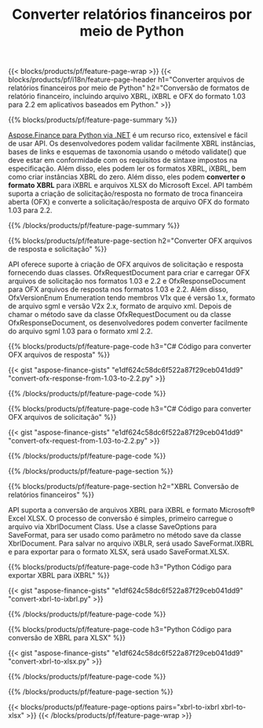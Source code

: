 ﻿---
title: Converter relatórios financeiros por meio de Python
url: /pt/python-net/conversion/
description:  Python código para converter relatórios financeiros nos formatos de arquivo XBRL, iXBRL(inline xbrl) e OFX por meio da biblioteca Python.
---
{{< blocks/products/pf/feature-page-wrap >}}
{{< blocks/products/pf/i18n/feature-page-header h1="Converter arquivos de relatórios financeiros por meio de Python" h2="Conversão de formatos de relatório financeiro, incluindo arquivo XBRL, iXBRL e OFX do formato 1.03 para 2.2 em aplicativos baseados em Python." >}}

{{% blocks/products/pf/feature-page-summary %}}

[Aspose.Finance para Python via .NET](https://products.aspose.com/finance/python-net/) é um recurso rico, extensível e fácil de usar API. Os desenvolvedores podem validar facilmente XBRL instâncias, bases de links e esquemas de taxonomia usando o método validate() que deve estar em conformidade com os requisitos de sintaxe impostos na especificação. Além disso, eles podem ler os formatos XBRL, iXBRL, bem como criar instâncias XBRL do zero. Além disso, eles podem **converter o formato XBRL** para iXBRL e arquivos XLSX do Microsoft Excel. API também suporta a criação de solicitação/resposta no formato de troca financeira aberta (OFX) e converte a solicitação/resposta de arquivo OFX do formato 1.03 para 2.2.

{{% /blocks/products/pf/feature-page-summary %}}

{{% blocks/products/pf/feature-page-section h2="Converter OFX arquivos de resposta e solicitação" %}}

API oferece suporte à criação de OFX arquivos de solicitação e resposta fornecendo duas classes. OfxRequestDocument para criar e carregar OFX arquivos de solicitação nos formatos 1.03 e 2.2 e OfxResponseDocument para OFX arquivos de resposta nos formatos 1.03 e 2.2. Além disso, OfxVersionEnum Enumeration tendo membros V1x que é versão 1.x, formato de arquivo sgml e versão V2x 2.x, formato de arquivo xml. Depois de chamar o método save da classe OfxRequestDocument ou da classe OfxResponseDocument, os desenvolvedores podem converter facilmente do arquivo sgml 1.03 para o formato xml 2.2.


{{% blocks/products/pf/feature-page-code h3="C# Código para converter OFX arquivos de resposta" %}}

{{< gist "aspose-finance-gists" "e1df624c58dc6f522a87f29ceb041dd9" "convert-ofx-response-from-1.03-to-2.2.py" >}} 

{{% /blocks/products/pf/feature-page-code %}}

{{% blocks/products/pf/feature-page-code h3="C# Código para converter OFX arquivos de solicitação" %}}

{{< gist "aspose-finance-gists" "e1df624c58dc6f522a87f29ceb041dd9" "convert-ofx-request-from-1.03-to-2.2.py" >}} 

{{% /blocks/products/pf/feature-page-code %}}

{{% /blocks/products/pf/feature-page-section %}}

{{% blocks/products/pf/feature-page-section h2="XBRL Conversão de relatórios financeiros" %}}

API suporta a conversão de arquivos XBRL para iXBRL e formato Microsoft® Excel XLSX. O processo de conversão é simples, primeiro carregue o arquivo via XbrlDocument Class. Use a classe SaveOptions para SaveFormat, para ser usado como parâmetro no método save da classe XbrlDocument. Para salvar no arquivo iXBLR, será usado SaveFormat.IXBRL e para exportar para o formato XLSX, será usado SaveFormat.XLSX.

{{% blocks/products/pf/feature-page-code h3="Python Código para exportar XBRL para iXBRL" %}}

{{< gist "aspose-finance-gists" "e1df624c58dc6f522a87f29ceb041dd9" "convert-xbrl-to-ixbrl.py" >}} 

{{% /blocks/products/pf/feature-page-code %}}

{{% blocks/products/pf/feature-page-code h3="Python Código para conversão de XBRL para XLSX" %}}

{{< gist "aspose-finance-gists" "e1df624c58dc6f522a87f29ceb041dd9" "convert-xbrl-to-xlsx.py" >}} 

{{% /blocks/products/pf/feature-page-code %}}

{{% /blocks/products/pf/feature-page-section %}}

{{< blocks/products/pf/feature-page-options pairs="xbrl-to-ixbrl xbrl-to-xlsx" >}}
{{< /blocks/products/pf/feature-page-wrap >}}